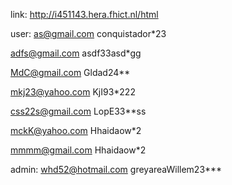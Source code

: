 link:  http://i451143.hera.fhict.nl/html


user:
as@gmail.com
conquistador*23

adfs@gmail.com
asdf33asd*gg

MdC@gmail.com
Gldad24**

mkj23@yahoo.com
KjI93*222

css22s@gmail.com
LopE33**ss

mckK@yahoo.com
Hhaidaow*2

mmmm@gmail.com
Hhaidaow*2

admin:
whd52@hotmail.com
greyareaWillem23***
